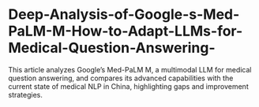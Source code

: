 # Deep-Analysis-of-Google-s-Med-PaLM-M-How-to-Adapt-LLMs-for-Medical-Question-Answering-
This article analyzes Google’s Med-PaLM M, a multimodal LLM for medical question answering, and compares its advanced capabilities with the current state of medical NLP in China, highlighting gaps and improvement strategies.
